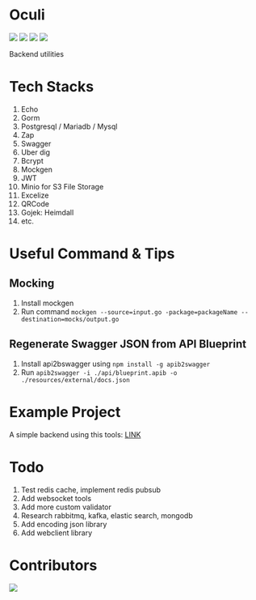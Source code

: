 # Oculi
![](https://shields.io/badge/go-v1.16-blue?logo=go)
![](https://img.shields.io/github/issues/ravielze/oculi)
![](https://img.shields.io/github/forks/ravielze/oculi)
![](https://img.shields.io/github/stars/ravielze/oculi)

Backend utilities

# Tech Stacks

1. Echo
2. Gorm
3. Postgresql / Mariadb / Mysql
4. Zap
5. Swagger
6. Uber dig
7. Bcrypt
8. Mockgen
9. JWT
10. Minio for S3 File Storage
11. Excelize
12. QRCode
13. Gojek: Heimdall
14. etc.


# Useful Command & Tips
## Mocking

1. Install mockgen
2. Run command
`mockgen --source=input.go -package=packageName --destination=mocks/output.go`


## Regenerate Swagger JSON from API Blueprint

1. Install api2bswagger using `npm install -g apib2swagger`
2. Run `apib2swagger -i ./api/blueprint.apib -o ./resources/external/docs.json`

# Example Project

A simple backend using this tools: [LINK](https://github.com/ravielze/oculi/tree/master/example)

# Todo

1. Test redis cache, implement redis pubsub
2. Add websocket tools
3. Add more custom validator
4. Research rabbitmq, kafka, elastic search, mongodb
5. Add encoding json library
6. Add webclient library

# Contributors

<a href="https://github.com/ravielze/oculi/graphs/contributors">
  <img src="https://contrib.rocks/image?repo=ravielze/oculi" />
</a>